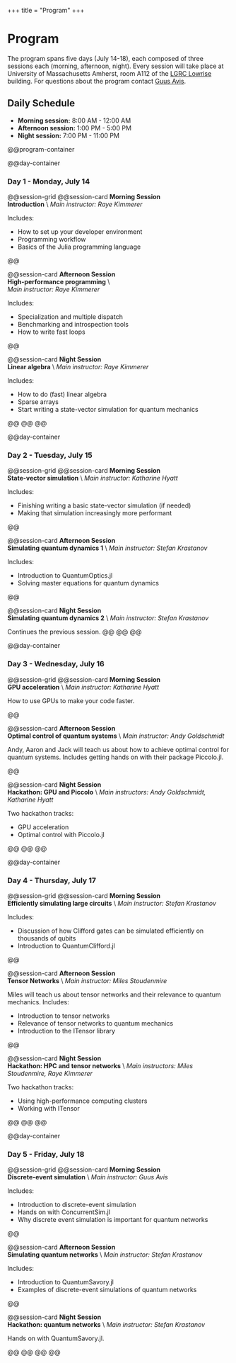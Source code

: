 +++
title = "Program"
+++

# Program

The program spans five days (July 14-18), each composed of three sessions each (morning, afternoon, night).
Every session will take place at University of Massachusetts Amherst, room A112 of the [LGRC Lowrise](https://events.umass.edu/lederle_graduate_research_center_lgrc_lowrise) building.
For questions about the program contact [Guus Avis](mailto:gavis@umass.edu).

## Daily Schedule
- **Morning session:** 8:00 AM - 12:00 AM
- **Afternoon session:** 1:00 PM - 5:00 PM  
- **Night session:** 7:00 PM - 11:00 PM

@@program-container

@@day-container
### Day 1 - Monday, July 14

@@session-grid
@@session-card
**Morning Session**  
**Introduction** \\
*Main instructor: Raye Kimmerer*

Includes:
- How to set up your developer environment
- Programming workflow
- Basics of the Julia programming language

@@

@@session-card
**Afternoon Session**  
**High-performance programming** \\  
*Main instructor: Raye Kimmerer*

Includes:
- Specialization and multiple dispatch
- Benchmarking and introspection tools
- How to write fast loops

@@

@@session-card
**Night Session**  
**Linear algebra** \\
*Main instructor: Raye Kimmerer*

Includes:
- How to do (fast) linear algebra
- Sparse arrays
- Start writing a state-vector simulation for quantum mechanics

@@
@@
@@

@@day-container
### Day 2 - Tuesday, July 15

@@session-grid
@@session-card
**Morning Session**  
**State-vector simulation** \\ 
*Main instructor: Katharine Hyatt*

Includes:
- Finishing writing a basic state-vector simulation (if needed)
- Making that simulation increasingly more performant

@@

@@session-card
**Afternoon Session**  
**Simulating quantum dynamics 1** \\
*Main instructor: Stefan Krastanov*

Includes:
- Introduction to QuantumOptics.jl
- Solving master equations for quantum dynamics

@@

@@session-card
**Night Session**  
**Simulating quantum dynamics 2** \\
*Main instructor: Stefan Krastanov*

Continues the previous session.
@@
@@
@@

@@day-container
### Day 3 - Wednesday, July 16

@@session-grid
@@session-card
**Morning Session**  
**GPU acceleration** \\ 
*Main instructor: Katharine Hyatt*

How to use GPUs to make your code faster.

@@

@@session-card
**Afternoon Session**  
**Optimal control of quantum systems** \\
*Main instructor: Andy Goldschmidt*

Andy, Aaron and Jack will teach us about how to achieve optimal control for quantum systems.
Includes getting hands on with their package Piccolo.jl.


@@

@@session-card
**Night Session**  
**Hackathon: GPU and Piccolo** \\
*Main instructors: Andy Goldschmidt, Katharine Hyatt*

Two hackathon tracks:
- GPU acceleration
- Optimal control with Piccolo.jl

@@
@@
@@

@@day-container
### Day 4 - Thursday, July 17

@@session-grid
@@session-card
**Morning Session**  
**Efficiently simulating large circuits** \\
*Main instructor: Stefan Krastanov*

Includes:
- Discussion of how Clifford gates can be simulated efficiently on thousands of qubits
- Introduction to QuantumClifford.jl

@@

@@session-card
**Afternoon Session**  
**Tensor Networks** \\ 
*Main instructor: Miles Stoudenmire*

Miles will teach us about tensor networks and their relevance to quantum mechanics.
Includes:
- Introduction to tensor networks
- Relevance of tensor networks to quantum mechanics
- Introduction to the ITensor library

@@

@@session-card
**Night Session**  
**Hackathon: HPC and tensor networks** \\
*Main instructors: Miles Stoudenmire, Raye Kimmerer*

Two hackathon tracks:
- Using high-performance computing clusters
- Working with ITensor

@@
@@
@@

@@day-container
### Day 5 - Friday, July 18

@@session-grid
@@session-card
**Morning Session**  
**Discrete-event simulation** \\
*Main instructor: Guus Avis*

Includes:
- Introduction to discrete-event simulation
- Hands on with ConcurrentSim.jl
- Why discrete event simulation is important for quantum networks

@@

@@session-card
**Afternoon Session**  
**Simulating quantum networks** \\ 
*Main instructor: Stefan Krastanov*

Includes:
- Introduction to QuantumSavory.jl
- Examples of discrete-event simulations of quantum networks

@@

@@session-card
**Night Session**  
**Hackathon: quantum networks** \\ 
*Main instructor: Stefan Krastanov*

Hands on with QuantumSavory.jl.

@@
@@
@@
@@



